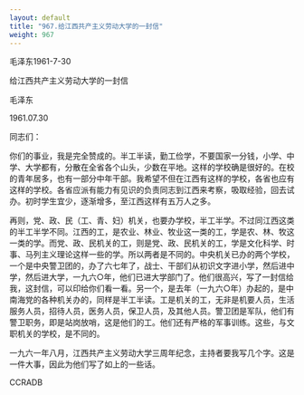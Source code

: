 ```yaml
---
layout: default
title: "967.给江西共产主义劳动大学的一封信"
weight: 967
---
```


毛泽东1961-7-30

给江西共产主义劳动大学的一封信

毛泽东

1961.07.30

同志们：

你们的事业，我是完全赞成的。半工半读，勤工俭学，不要国家一分钱，小学、中学、大学都有，分散在全省各个山头，少数在平地。这样的学校确是很好的。在校的青年居多，也有一部分中年干部。我希望不但在江西有这样的学校，各省也应有这样的学校。各省应派有能力有见识的负责同志到江西来考察，吸取经验，回去试办。初时学生宜少，逐渐增多，至江西这样有五万人之多。

再则，党、政、民（工、青、妇）机关，也要办学校，半工半学。不过同江西这类的半工半学不同。江西的工，是农业、林业、牧业这一类的工，学是农、林、牧这一类的学。而党、政、民机关的工，则是党、政、民机关的工，学是文化科学、时事、马列主义理论这样一些的学。所以两者是不同的。中央机关已办的两个学校，一个是中央警卫团的，办了六七年了，战士、干部们从初识文字进小学，然后进中学，然后进大学，一九六○年，他们已进大学部门了。他们很高兴，写了一封信给我，这封信，可以印给你们看一看。另一个，是去年（一九六○年）办起的，是中南海党的各种机关办的，同样是半工半读。工是机关的工，无非是机要人员，生活服务人员，招待人员，医务人员，保卫人员，及其他人员。警卫团是军队，他们有警卫职务，即是站岗放哨，这是他们的工。他们还有严格的军事训练。这些，与文职机关的学校，是不同的。

一九六一年八月，江西共产主义劳动大学三周年纪念，主持者要我写几个字。这是一件大事，因此为他们写了如上的一些话。

CCRADB


